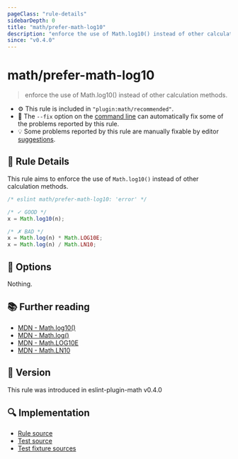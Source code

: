 ```yaml
---
pageClass: "rule-details"
sidebarDepth: 0
title: "math/prefer-math-log10"
description: "enforce the use of Math.log10() instead of other calculation methods."
since: "v0.4.0"
---
```


# math/prefer-math-log10

> enforce the use of Math.log10() instead of other calculation methods.

- :gear: This rule is included in `"plugin:math/recommended"`.
- :wrench: The `--fix` option on the [command line](https://eslint.org/docs/user-guide/command-line-interface#fixing-problems) can automatically fix some of the problems reported by this rule.
- :bulb: Some problems reported by this rule are manually fixable by editor [suggestions](https://eslint.org/docs/developer-guide/working-with-rules#providing-suggestions).

## :book: Rule Details

This rule aims to enforce the use of `Math.log10()` instead of other calculation methods.

<eslint-code-block fix>

<!-- eslint-skip -->

```js
/* eslint math/prefer-math-log10: 'error' */

/* ✓ GOOD */
x = Math.log10(n);

/* ✗ BAD */
x = Math.log(n) * Math.LOG10E;
x = Math.log(n) / Math.LN10;
```

</eslint-code-block>

## :wrench: Options

Nothing.

## :books: Further reading

- [MDN - Math.log10()](https://developer.mozilla.org/en-US/docs/Web/JavaScript/Reference/Global_Objects/Math/log10)
- [MDN - Math.log()](https://developer.mozilla.org/en-US/docs/Web/JavaScript/Reference/Global_Objects/Math/log)
- [MDN - Math.LOG10E](https://developer.mozilla.org/en-US/docs/Web/JavaScript/Reference/Global_Objects/Math/LOG10E)
- [MDN - Math.LN10](https://developer.mozilla.org/en-US/docs/Web/JavaScript/Reference/Global_Objects/Math/LN10)

## :rocket: Version

This rule was introduced in eslint-plugin-math v0.4.0

## :mag: Implementation

- [Rule source](https://github.com/ota-meshi/eslint-plugin-math/blob/main/src/rules/prefer-math-log10.ts)
- [Test source](https://github.com/ota-meshi/eslint-plugin-math/blob/main/tests/src/rules/prefer-math-log10.ts)
- [Test fixture sources](https://github.com/ota-meshi/eslint-plugin-math/tree/main/tests/fixtures/rules/prefer-math-log10)
